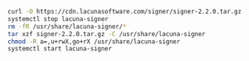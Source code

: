 ﻿```sh
curl -O https://cdn.lacunasoftware.com/signer/signer-2.2.0.tar.gz
systemctl stop lacuna-signer
rm -fR /usr/share/lacuna-signer/*
tar xzf signer-2.2.0.tar.gz -C /usr/share/lacuna-signer
chmod -R a=,u+rwX,go+rX /usr/share/lacuna-signer
systemctl start lacuna-signer
```
